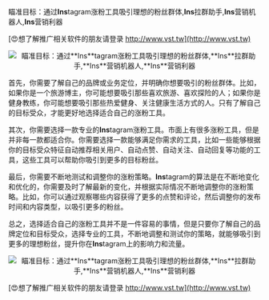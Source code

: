 瞄准目标：通过**Ins**tagram涨粉工具吸引理想的粉丝群体,**Ins**拉群助手,**Ins**营销机器人,**Ins**营销利器

[😍想了解推广相关软件的朋友请登录 http://www.vst.tw](http://www.vst.tw)

 <center><img src="https://vst.tw/MP4/tuiguang/png/6.png" alt="瞄准目标：通过**Ins**tagram涨粉工具吸引理想的粉丝群体,**Ins**拉群助手,**Ins**营销机器人,**Ins**营销利器"></center>

首先，你需要了解自己的品牌或业务定位，并明确你想要吸引的粉丝群体。比如，如果你是一个旅游博主，你可能想要吸引那些喜欢旅游、喜欢探险的人；如果你是健身教练，你可能想要吸引那些热爱健身、关注健康生活方式的人。只有了解自己的目标受众，才能更好地选择适合自己的涨粉工具。

其次，你需要选择一款专业的**Ins**tagram涨粉工具。市面上有很多涨粉工具，但是并非每一款都适合你。你需要选择一款能够满足你需求的工具，比如一些能够根据你的目标受众特征自动推荐相关用户、自动点赞、自动关注、自动回复等功能的工具，这些工具可以帮助你吸引到更多的目标粉丝。

最后，你需要不断地测试和调整你的涨粉策略。**Ins**tagram的算法是在不断地变化和优化的，你需要及时了解最新的变化，并根据实际情况不断地调整你的涨粉策略。比如，你可以通过观察哪些内容获得了更多的点赞和评论，然后调整你的发布时间和内容类型，以吸引更多的粉丝。

总之，选择适合自己的涨粉工具并不是一件容易的事情，但是只要你了解自己的品牌定位和目标受众，选择专业的工具，不断地调整和测试你的策略，就能够吸引到更多的理想粉丝，提升你在**Ins**tagram上的影响力和流量。

 <center><img src="https://vst.tw/MP4/tuiguang/png/6.png" alt="瞄准目标：通过**Ins**tagram涨粉工具吸引理想的粉丝群体,**Ins**拉群助手,**Ins**营销机器人,**Ins**营销利器"></center>

[😍想了解推广相关软件的朋友请登录 http://www.vst.tw](http://www.vst.tw)



